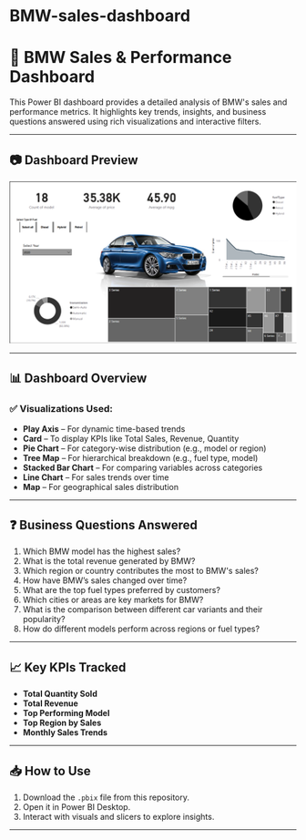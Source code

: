 # BMW-sales-dashboard

# 🚗 BMW Sales & Performance Dashboard

This Power BI dashboard provides a detailed analysis of BMW's sales and performance metrics. It highlights key trends, insights, and business questions answered using rich visualizations and interactive filters.

---

## 📷 Dashboard Preview

<a href="dashboard-screenshot.png">
  <img src="BMW Dashboard Screenshot.png" alt="Dashboard Screenshot" width="600"/>
</a>



---

## 📊 Dashboard Overview

### ✅ Visualizations Used:
- **Play Axis** – For dynamic time-based trends
- **Card** – To display KPIs like Total Sales, Revenue, Quantity
- **Pie Chart** – For category-wise distribution (e.g., model or region)
- **Tree Map** – For hierarchical breakdown (e.g., fuel type, model)
- **Stacked Bar Chart** – For comparing variables across categories
- **Line Chart** – For sales trends over time
- **Map** – For geographical sales distribution

---

## ❓ Business Questions Answered

1. Which BMW model has the highest sales?
2. What is the total revenue generated by BMW?
3. Which region or country contributes the most to BMW's sales?
4. How have BMW’s sales changed over time?
5. What are the top fuel types preferred by customers?
6. Which cities or areas are key markets for BMW?
7. What is the comparison between different car variants and their popularity?
8. How do different models perform across regions or fuel types?

---

## 📈 Key KPIs Tracked

- **Total Quantity Sold**
- **Total Revenue**
- **Top Performing Model**
- **Top Region by Sales**
- **Monthly Sales Trends**

---

## 📥 How to Use

1. Download the `.pbix` file from this repository.
2. Open it in Power BI Desktop.
3. Interact with visuals and slicers to explore insights.

---


